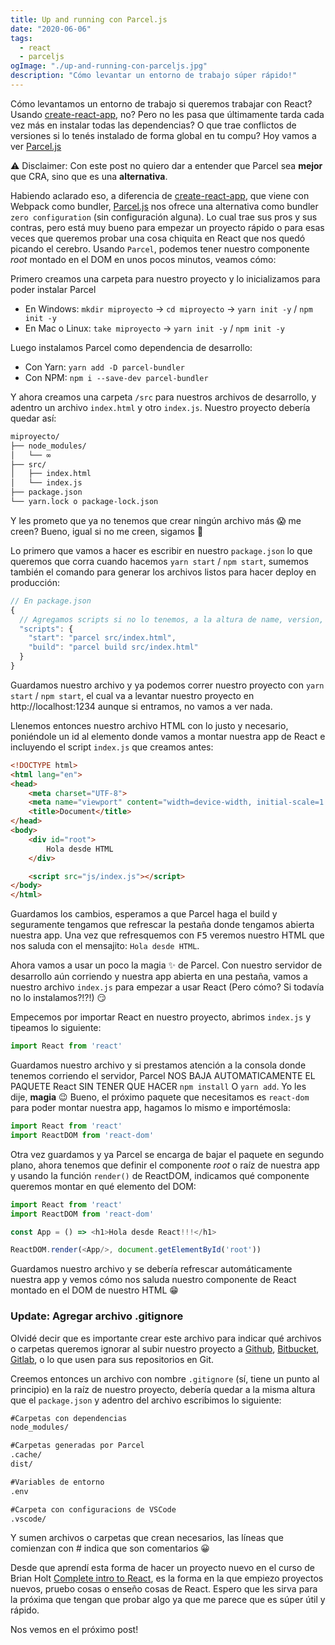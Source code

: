 ```yaml
---
title: Up and running con Parcel.js
date: "2020-06-06"
tags:
  - react
  - parceljs
ogImage: "./up-and-running-con-parceljs.jpg"
description: "Cómo levantar un entorno de trabajo súper rápido!"
---
```


Cómo levantamos un entorno de trabajo si queremos trabajar con React? Usando [create-react-app](https://github.com/facebookincubator/create-react-app), no? Pero no les pasa que últimamente tarda cada vez más en instalar todas las dependencias? O que trae conflictos de versiones si lo tenés instalado de forma global en tu compu? Hoy vamos a ver [Parcel.js](https://parceljs.org/)

⚠ Disclaimer: Con este post no quiero dar a entender que Parcel sea **mejor** que CRA, sino que es una **alternativa**.

Habiendo aclarado eso, a diferencia de [create-react-app](https://github.com/facebookincubator/create-react-app), que viene con Webpack 
como bundler, [Parcel.js](https://parceljs.org/) nos ofrece una alternativa como bundler `zero configuration` (sin configuración alguna). 
Lo cual trae sus pros y sus contras, pero está muy bueno para empezar un proyecto rápido o para esas veces que queremos probar una cosa 
chiquita en React que nos quedó picando el cerebro. Usando `Parcel`, podemos tener nuestro componente _root_ montado en el DOM en unos 
pocos minutos, veamos cómo:

Primero creamos una carpeta para nuestro proyecto y lo inicializamos para poder instalar Parcel

- En Windows: `mkdir miproyecto` -> `cd miproyecto` -> `yarn init -y` / `npm init -y`
- En Mac o Linux: `take miproyecto` -> `yarn init -y` / `npm init -y`

Luego instalamos Parcel como dependencia de desarrollo:

- Con Yarn: `yarn add -D parcel-bundler`
- Con NPM: `npm i --save-dev parcel-bundler`

Y ahora creamos una carpeta `/src` para nuestros archivos de desarrollo, y adentro un archivo `index.html` y otro `index.js`. 
Nuestro proyecto debería quedar así:

```md
miproyecto/
├── node_modules/
│   └── ∞
├── src/
│   ├── index.html
│   └── index.js
├── package.json
└── yarn.lock o package-lock.json
```

Y les prometo que ya no tenemos que crear ningún archivo más 😱 me creen? Bueno, igual si no me creen, sigamos 🤣

Lo primero que vamos a hacer es escribir en nuestro `package.json` lo que queremos que corra cuando 
hacemos `yarn start` / `npm start`, sumemos también el comando para generar los archivos listos para hacer deploy en producción:

```js
// En package.json
{
  // Agregamos scripts si no lo tenemos, a la altura de name, version, etc.
  "scripts": {
    "start": "parcel src/index.html",
    "build": "parcel build src/index.html"
  }
}
```

Guardamos nuestro archivo y ya podemos correr nuestro proyecto con `yarn start` / `npm start`, el cual va a levantar nuestro 
proyecto en http://localhost:1234 aunque si entramos, no vamos a ver nada.

Llenemos entonces nuestro archivo HTML con lo justo y necesario, poniéndole un id al elemento donde vamos a montar nuestra app de React
e incluyendo el script `index.js` que creamos antes:

```html
<!DOCTYPE html>
<html lang="en">
<head>
    <meta charset="UTF-8">
    <meta name="viewport" content="width=device-width, initial-scale=1.0">
    <title>Document</title>
</head>
<body>
    <div id="root">
        Hola desde HTML
    </div>

    <script src="js/index.js"></script>
</body>
</html>
```

Guardamos los cambios, esperamos a que Parcel haga el build y seguramente tengamos que refrescar la pestaña donde tengamos 
abierta nuestra app. Una vez que refresquemos con <kbd>F5</kbd> veremos nuestro HTML que nos saluda con el mensajito: 
`Hola desde HTML`.

Ahora vamos a usar un poco la magia ✨ de Parcel. Con nuestro servidor de desarrollo aún corriendo y nuestra app abierta 
en una pestaña, vamos a nuestro archivo `index.js` para empezar a usar React (Pero cómo? Si todavía no lo instalamos?!?!) 😏

Empecemos por importar React en nuestro proyecto, abrimos `index.js` y tipeamos lo siguiente:

```js
import React from 'react'
```

Guardamos nuestro archivo y si prestamos atención a la consola donde tenemos corriendo el servidor, Parcel NOS BAJA 
AUTOMATICAMENTE EL PAQUETE React SIN TENER QUE HACER `npm install` O `yarn add`. Yo les dije, **magia** 😉
Bueno, el próximo paquete que necesitamos es `react-dom` para poder montar nuestra app, hagamos lo mismo e importémosla:

```js
import React from 'react'
import ReactDOM from 'react-dom'
```

Otra vez guardamos y ya Parcel se encarga de bajar el paquete en segundo plano, ahora tenemos que definir el componente _root_ o 
raíz de nuestra app y usando la función `render()` de ReactDOM, indicamos qué componente queremos montar en qué elemento del DOM:

```js
import React from 'react'
import ReactDOM from 'react-dom'

const App = () => <h1>Hola desde React!!!</h1>

ReactDOM.render(<App/>, document.getElementById('root'))
```

Guardamos nuestro archivo y se debería refrescar automáticamente nuestra app y vemos cómo nos saluda nuestro componente de React 
montado en el DOM de nuestro HTML 😁

### Update: Agregar archivo .gitignore

Olvidé decir que es importante crear este archivo para indicar qué archivos o carpetas queremos ignorar al 
subir nuestro proyecto a [Github](https://github.com), [Bitbucket](https://bitbucket.org), [Gitlab](http://www.gitlab.com/), o lo que 
usen para sus repositorios en Git.

Creemos entonces un archivo con nombre `.gitignore` (sí, tiene un punto al principio) en la raíz de nuestro proyecto, debería 
quedar a la misma altura que el `package.json` y adentro del archivo escribimos lo siguiente:

```md
#Carpetas con dependencias
node_modules/

#Carpetas generadas por Parcel
.cache/
dist/

#Variables de entorno
.env

#Carpeta con configuracions de VSCode
.vscode/
```

Y sumen archivos o carpetas que crean necesarios, las líneas que comienzan con # indica que son comentarios 😀

Desde que aprendí esta forma de hacer un proyecto nuevo en el curso de Brian Holt [Complete intro to React](https://btholt.github.io/complete-intro-to-react-v5/), es la forma en la que empiezo proyectos nuevos, pruebo cosas o enseño cosas de React. Espero que les sirva para la próxima que tengan que probar algo ya que me parece que es súper útil y rápido.

Nos vemos en el próximo post!